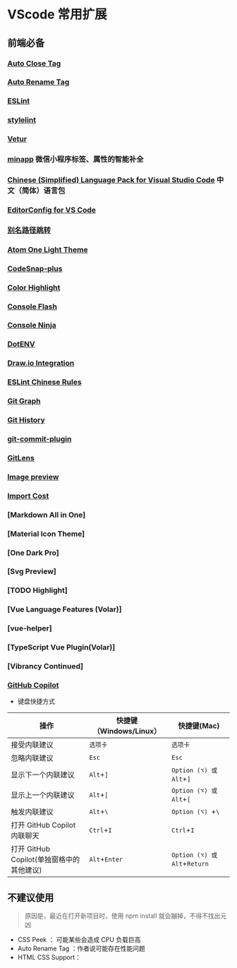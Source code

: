 # VScode 常用扩展

## 前端必备

### [Auto Close Tag](https://marketplace.visualstudio.com/items?itemName=formulahendry.auto-close-tag)
### [Auto Rename Tag](https://marketplace.visualstudio.com/items?itemName=formulahendry.auto-rename-tag)
### [ESLint](https://marketplace.visualstudio.com/items?itemName=dbaeumer.vscode-eslint)
### [stylelint](https://marketplace.visualstudio.com/items?itemName=shinnn.stylelint)
### [Vetur](https://marketplace.visualstudio.com/items?itemName=octref.vetur)
### [minapp](https://marketplace.visualstudio.com/items?itemName=qiu8310.minapp-vscode) 微信小程序标签、属性的智能补全
### [Chinese (Simplified) Language Pack for Visual Studio Code](https://marketplace.visualstudio.com/items?itemName=MS-CEINTL.vscode-language-pack-zh-hans) 中文（简体）语言包
### [EditorConfig for VS Code](https://marketplace.visualstudio.com/items?itemName=EditorConfig.EditorConfig)
### [别名路径跳转](https://marketplace.visualstudio.com/items?itemName=lihuiwang.vue-alias-skip)
### [Atom One Light Theme](https://marketplace.visualstudio.com/items?itemName=akamud.vscode-theme-onelight)
### [CodeSnap-plus](https://marketplace.visualstudio.com/items?itemName=huibizhang.codesnap-plus)
### [Color Highlight](https://marketplace.visualstudio.com/items?itemName=naumovs.color-highlight)
### [Console Flash](https://marketplace.visualstudio.com/items?itemName=NAPTheDevHcj.console-flash)
### [Console Ninja](https://marketplace.visualstudio.com/items?itemName=WallabyJs.console-ninja)
### [DotENV](https://marketplace.visualstudio.com/items?itemName=mikestead.dotenv)
### [Draw.io Integration](https://marketplace.visualstudio.com/items?itemName=hediet.vscode-drawio)
### [ESLint Chinese Rules](https://marketplace.visualstudio.com/items?itemName=maggie.eslint-rules-zh-plugin)
### [Git Graph](https://marketplace.visualstudio.com/items?itemName=mhutchie.git-graph)
### [Git History](https://marketplace.visualstudio.com/items?itemName=donjayamanne.githistory)
### [git-commit-plugin](https://marketplace.visualstudio.com/items?itemName=redjue.git-commit-plugin)
### [GitLens](https://marketplace.visualstudio.com/items?itemName=eamodio.gitlens)
### [Image preview](https://marketplace.visualstudio.com/items?itemName=kisstkondoros.vscode-gutter-preview)
### [Import Cost](https://marketplace.visualstudio.com/items?itemName=wix.vscode-import-cost)
### [Markdown All in One]
### [Material Icon Theme]
### [One Dark Pro]
### [Svg Preview]
### [TODO Highlight]
### [Vue Language Features (Volar)]
### [vue-helper]
### [TypeScript Vue Plugin(Volar)]
### [Vibrancy Continued]

### [GitHub Copilot](https://marketplace.visualstudio.com/items?itemName=GitHub.copilot)

- 键盘快捷方式
  
| 操作 | 快捷键（Windows/Linux） |  快捷键(Mac)   |
| ---- | ------ | ------ |
|   接受内联建议   |   `选项卡`    |   `选项卡`   |
|   忽略内联建议   |    `Esc`    |  `Esc`  |
|   显示下一个内联建议   |    `Alt`+`]`    |   `Option (⌥) 或 Alt`+`]`   |
|   显示上一个内联建议   |    `Alt`+`[`    |   `Option (⌥) 或 Alt`+`[`   |
|   触发内联建议   |    `Alt`+`\`    |   `Option (⌥) `+`\`   |
|   打开 GitHub Copilot 内联聊天   |    `Ctrl`+`I`    |   `Ctrl`+`I`   |
|   打开 GitHub Copilot(单独窗格中的其他建议)   |    `Alt`+`Enter`    |   `Option (⌥) 或 Alt`+`Return`   |


## 不建议使用

> 原因是，最近在打开新项目时，使用 npm install 就会蹦掉，不得不找出元凶

- CSS Peek ： 可能某些会造成 CPU 负载巨高
- Auto Rename Tag ：作者说可能存在性能问题
- HTML CSS Support：
